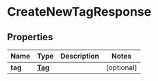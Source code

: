 
# CreateNewTagResponse

## Properties
Name | Type | Description | Notes
------------ | ------------- | ------------- | -------------
**tag** | [**Tag**](Tag.md) |  |  [optional]



